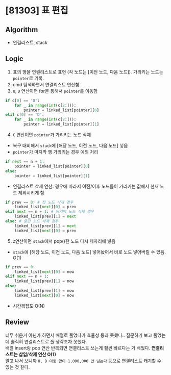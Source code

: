 # [81303] 표 편집
## Algorithm
- 연결리스트, stack
## Logic
1. 표의 행을 연결리스트로 표현 (각 노드는 [이전 노드, 다음 노드]). 가리키는 노드는 ```pointer```로 기록.
2. cmd 탐색하면서 연결리스트 연산함. 
3. ```U```, ```D``` 연산이면 for문 통해서 ```pointer```를 이동함
```python
if c[0] == 'U':
    for _ in range(int(c[2:])):
        pointer = linked_list[pointer][0]
elif c[0] == 'D':
    for _ in range(int(c[2:])):
        pointer = linked_list[pointer][1]
```
4. ```C``` 연산이면 ```pointer```가 가리키는 노드 삭제
- 복구 대비해서 ```stack```에 [해당 노드, 이전 노드, 다음 노드] 넣음
- ```pointer```가 마지막 행 가리키는 경우 예외 처리
```python
if next == n + 1:
    pointer = linked_list[pointer][0]
else:
    pointer = linked_list[pointer][1]
```
- 연결리스트 삭제 연산. 경우에 따라서 이전/이후 노드들이 가리키는 값에서 현재 노드 제외시키게 함
```python
if prev == 0: # 첫 노드 삭제 경우
    linked_list[next][0] = prev
elif next == n + 1: # 마지막 노드 삭제 경우
    linked_list[prev][1] = next
else: # 중간 노드 삭제 경우
    linked_list[prev][1] = next
    linked_list[next][0] = prev
```
5. ```Z```연산이면 ```stack```에서 pop()한 노드 다시 제자리에 넣음
- ```stack```에 [해당 노드, 이전 노드, 다음 노드] 넣어놨어서 바로 노드 넣어버릴 수 있음. O(1)
```python
if prev == 0:
    linked_list[next][0] = now
elif next == n + 1:
    linked_list[prev][1] = now
else:
    linked_list[prev][1] = now
    linked_list[next][0] = now
```
- 시간복잡도 O(N)

## Review
너무 쉬운거 아닌가 하면서 배열로 풀었다가 효율성 통과 못했다.. 질문하기 보고 풀었는데 솔직히 연결리스트로 풀 생각조차 못했다. </br>
배열 insert랑 pop 연산 반복되면 연결리스트 쓰는게 훨씬 빠르다는 거 배웠다. **연결리스트는 삽입/삭제 연산 O(1)**</br>
알고 나서 보니까 ```U, D 이동 합이 1,000,000 안 넘는다``` 등으로 연결리스트 캐치할 수 있는 것 같다.
